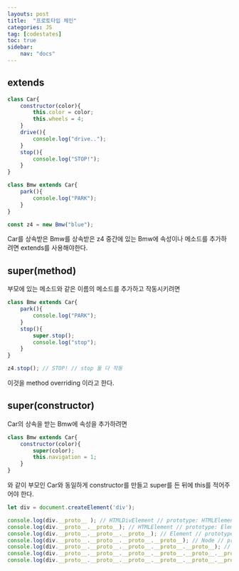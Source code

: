 ```yaml
---
layouts: post
title:  "프로토타입 체인"
categories: JS
tag: [codestates]
toc: true
sidebar:
    nav: "docs"
---
```



## extends

```js
class Car{
    constructor(color){
        this.color = color;
        this.wheels = 4;
    }
    drive(){
        console.log("drive..");
    }
    stop(){
        console.log("STOP!");
    }
}

class Bmw extends Car{
    park(){
        console.log("PARK");
    }
}

const z4 = new Bmw("blue");
```
Car를 상속받은 Bmw를 상속받은 z4
중간에 있는 Bmw에 속성이나 메소드를 추가하려면
extends를 사용해야한다.



## super(method)

부모에 있는 메소드와 같은 이름의 메소드를 추가하고 작동시키려면 
```js
class Bmw extends Car{
    park(){
        console.log("PARK");
    }
    stop(){
        super.stop();
        console.log("stop");
    }
}

z4.stop(); // STOP! // stop 둘 다 작동 
```
이것을 method overriding 이라고 한다.



## super(constructor)

Car의 상속을 받는 Bmw에 속성을 추가하려면
```js
class Bmw extends Car{
    constructor(color){
        super(color);
        this.navigation = 1;
    }
}
```
와 같이 부모인 Car와 동일하게 constructor를 만들고 super를 든 뒤에 this를 적어주어야 한다.


```js
let div = document.createElement('div');

console.log(div.__proto__ ); // HTMLDivElement // prototype: HTMLElement
console.log(div.__proto__.__proto__); // HTMLElement // prototype: Element
console.log(div.__proto__.__proto__.__proto__); // Element // prototype: Node
console.log(div.__proto__.__proto__.__proto__.__proto__); // Node // prototype: EventTarget
console.log(div.__proto__.__proto__.__proto__.__proto__.__proto__); // EventTarget // prototype: Object
console.log(div.__proto__.__proto__.__proto__.__proto__.__proto__.__proto__); // Object // prototype: null
console.log(div.__proto__.__proto__.__proto__.__proto__.__proto__.__proto__.__proto__); // null
```